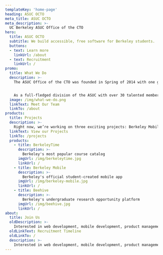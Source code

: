 ```yaml
---
templateKey: 'home-page'
heading: ASUC OCTO
meta_title: ASUC OCTO
meta_description: >-
  UC Berkeley ASUC Office of the CTO
hero:
  title: ASUC OCTO
  subtitle: We build accessible, free software for Berkeley students.
  buttons:
  - text: Learn more
    linkUrl: /about
  - text: Recruitment
    linkUrl: /
promo:
  title: What We Do
  description: >-
    The ASUC Office of the CTO was founded in Spring of 2014 with one goal in mind: to easily and efficiently provide quality software to Berkeley students and staff. We strive to help our fellow students more efficiently navigate Berkeley’s complex bureaucracy, and allow them to better manage their safety.


    As a full-fledged division of the ASUC with over 30 talented members, we work to improve the campus experience for everybody. Our team works on everything from Android, iOS, and back-end development to marketing and product management.
  image: /img/what-we-do.png
  linkText: Meet Our Team
  linkTo: /about
products:
  title: Projects
  description: >-
    Right now, we’re working on three exciting projects: Berkeley Mobile, Berkeley Time, and Beehive.
  linkText: View our Projects
  linkTo: /projects
  products:
    - title: BerkeleyTime
      description: >-
        Berkeley's most popular course catalog
      imgUrl: /img/berkeleytime.jpg
      linkUrl: /
    - title: Berkeley Mobile
      description: >-
        Berkeley's official student-created mobile app
      imgUrl: /img/berkeley-mobile.jpg
      linkUrl: /
    - title: Beehive
      description: >-
        Berkeley's undergraduate research opportunity platform
      imgUrl: /img/beehive.jpg
      linkUrl: /
about:
  title: Join Us
  oldDescription: >-
    Interested in web development, mobile development, product management or design? We’re looking for new members of the OCTO team! Click below to see our recruitment timeline.
  oldLinkText: Recruitment Timeline
  oldLinkTo: /
  description: >-
    Interested in web development, mobile development, product management, or design? We look for new members to join OCTO at the beginning of each fall!
---
```

